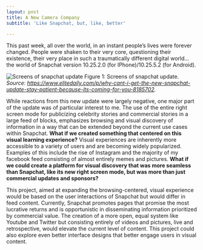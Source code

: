 ```yaml
---
layout: post
title: A New Camera Company
subtitle: 'Like Snapchat, but, like, better'

---
```

This past week, all over the world, in an instant people’s lives were forever changed. People were shaken to their very core, questioning their existence, their very place in such a traumatically different digital world… the world of Snapchat version 10.25.2.0 (for IPhone)/10.25.5.2 (for Android).


![Screens of snapchat update](https://typeset-beta.imgix.net/uploads/image/2018/2/10/f95f21d7-23ed-4f44-8370-cf1903c41652-snapchat-updates-are-coming-to-you.jpg?w=748&h=448&fit=crop&crop=faces&auto=format&q=70)
Figure 1: Screens of snapchat update. _Source: https://www.elitedaily.com/p/why-cant-i-get-the-new-snapchat-update-stay-patient-because-its-coming-for-you-8185702._

While reactions from this new update were largely negative, one major part of the update was of particular interest to me. The use of the entire right screen mode for publicizing celebrity stories and commercial stories in a large feed of blocks, emphasizes browsing and visual discovery of information in a way that can be extended beyond the current use cases within Snapchat. **What if we created something that centered on this visual learning experience?** Visual experiences are inherently more accessible to a variety of users and are becoming widely popularized. Examples of this include the rise of Instagram and the majority of my facebook feed consisting of almost entirely memes and pictures. **What if we could create a platform for visual discovery that was more seamless than Snapchat, like its new right screen mode, but was more than just commercial updates and sponsors?**

This project, aimed at expanding the browsing-centered, visual experience would be based on the user interactions of Snapchat but would differ in feed content. Currently, Snapchat promotes pages that promise the most lucrative returns and is opportunistic in disseminating information prioritized by commercial value. The creation of a more open, equal system like Youtube and Twitter but consisting entirely of videos and pictures, live and retrospective, would elevate the current level of content. This project could also explore even better interface designs that better engage users in visual content.
